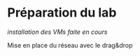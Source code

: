 # Préparation du lab
*installation des VMs faite en cours*

Mise en place du réseau avec le drag&drop
